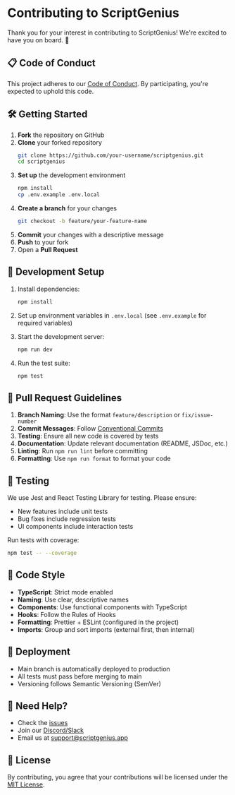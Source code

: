 # Contributing to ScriptGenius

Thank you for your interest in contributing to ScriptGenius! We're excited to have you on board. 🚀

## 📋 Code of Conduct

This project adheres to our [Code of Conduct](CODE_OF_CONDUCT.md). By participating, you're expected to uphold this code.

## 🛠 Getting Started

1. **Fork** the repository on GitHub
2. **Clone** your forked repository
   ```bash
   git clone https://github.com/your-username/scriptgenius.git
   cd scriptgenius
   ```
3. **Set up** the development environment
   ```bash
   npm install
   cp .env.example .env.local
   ```
4. **Create a branch** for your changes
   ```bash
   git checkout -b feature/your-feature-name
   ```
5. **Commit** your changes with a descriptive message
6. **Push** to your fork
7. Open a **Pull Request**

## 🔧 Development Setup

1. Install dependencies:
   ```bash
   npm install
   ```

2. Set up environment variables in `.env.local` (see `.env.example` for required variables)

3. Start the development server:
   ```bash
   npm run dev
   ```

4. Run the test suite:
   ```bash
   npm test
   ```

## 📝 Pull Request Guidelines

1. **Branch Naming**: Use the format `feature/description` or `fix/issue-number`
2. **Commit Messages**: Follow [Conventional Commits](https://www.conventionalcommits.org/)
3. **Testing**: Ensure all new code is covered by tests
4. **Documentation**: Update relevant documentation (README, JSDoc, etc.)
5. **Linting**: Run `npm run lint` before committing
6. **Formatting**: Use `npm run format` to format your code

## 🧪 Testing

We use Jest and React Testing Library for testing. Please ensure:

- New features include unit tests
- Bug fixes include regression tests
- UI components include interaction tests

Run tests with coverage:
```bash
npm test -- --coverage
```

## 🧹 Code Style

- **TypeScript**: Strict mode enabled
- **Naming**: Use clear, descriptive names
- **Components**: Use functional components with TypeScript
- **Hooks**: Follow the Rules of Hooks
- **Formatting**: Prettier + ESLint (configured in the project)
- **Imports**: Group and sort imports (external first, then internal)

## 🚀 Deployment

- Main branch is automatically deployed to production
- All tests must pass before merging to main
- Versioning follows Semantic Versioning (SemVer)

## 🤝 Need Help?

- Check the [issues](https://github.com/your-username/scriptgenius/issues)
- Join our [Discord/Slack]()
- Email us at support@scriptgenius.app

## 📄 License

By contributing, you agree that your contributions will be licensed under the [MIT License](LICENSE).
